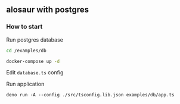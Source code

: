 ## alosaur with postgres

### How to start

Run postgres database

```sh
cd /examples/db

docker-compose up -d
```

Edit `database.ts` config

Run application

```
deno run -A --config ./src/tsconfig.lib.json examples/db/app.ts
```
